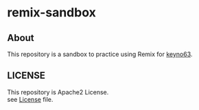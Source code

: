 # remix-sandbox
## About

This repository is a sandbox to practice using Remix for [keyno63](https://github.com/keyno63).

## LICENSE

This repository is Apache2 License.  
see [License](./LICENSE) file.
